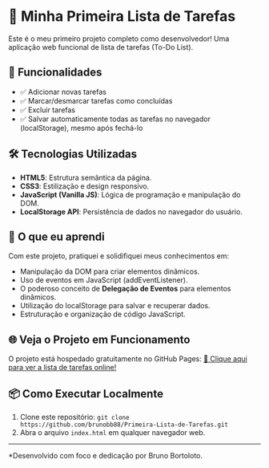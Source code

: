 # 📝 Minha Primeira Lista de Tarefas

Este é o meu primeiro projeto completo como desenvolvedor! Uma aplicação web funcional de lista de tarefas (To-Do List).

## 🚀 Funcionalidades

- ✅ Adicionar novas tarefas
- ✅ Marcar/desmarcar tarefas como concluídas
- ✅ Excluir tarefas
- ✅ Salvar automaticamente todas as tarefas no navegador (localStorage), mesmo após fechá-lo

## 🛠️ Tecnologias Utilizadas

- **HTML5**: Estrutura semântica da página.
- **CSS3**: Estilização e design responsivo.
- **JavaScript (Vanilla JS)**: Lógica de programação e manipulação do DOM.
- **LocalStorage API**: Persistência de dados no navegador do usuário.

## 📖 O que eu aprendi

Com este projeto, pratiquei e solidifiquei meus conhecimentos em:
- Manipulação da DOM para criar elementos dinâmicos.
- Uso de eventos em JavaScript (addEventListener).
- O poderoso conceito de **Delegação de Eventos** para elementos dinâmicos.
- Utilização do localStorage para salvar e recuperar dados.
- Estruturação e organização de código JavaScript.

## 🌐 Veja o Projeto em Funcionamento

O projeto está hospedado gratuitamente no GitHub Pages:
[🔗 Clique aqui para ver a lista de tarefas online!](https://brunobb88.github.io/Primeira-Lista_de-Tarefas/)

## 📦 Como Executar Localmente

1. Clone este repositório: `git clone https://github.com/brunobb88/Primeira-Lista-de-Tarefas.git`
2. Abra o arquivo `index.html` em qualquer navegador web.

---
*Desenvolvido com foco e dedicação por Bruno Bortoloto.

